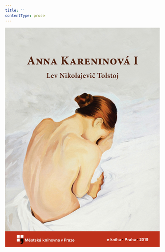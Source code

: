 ```yaml
---
title: ''
contentType: prose
---
```


![obalka_anna_kareninova.jpg](./resources/obalka_anna_kareninova_fmt.png)

